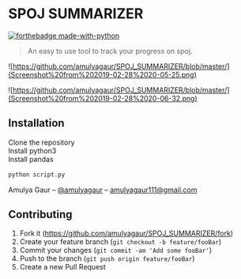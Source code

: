 # SPOJ SUMMARIZER
[![forthebadge made-with-python](http://ForTheBadge.com/images/badges/made-with-python.svg)](https://www.python.org/)

> An easy to use tool to track your progress on spoj.

![https://github.com/amulyagaur/SPOJ_SUMMARIZER/blob/master/](Screenshot%20from%202019-02-28%2020-05-25.png)

![https://github.com/amulyagaur/SPOJ_SUMMARIZER/blob/master/](Screenshot%20from%202019-02-28%2020-06-32.png)


## Installation

Clone the repository<br>
Install python3 <br>
Install pandas

```sh
python script.py
```
Amulya Gaur – [@amulyagaur](https://github.com/amulyagaur) – amulyagaur111@gmail.com

## Contributing

1. Fork it (<https://github.com/amulyagaur/SPOJ_SUMMARIZER/fork>)
2. Create your feature branch (`git checkout -b feature/fooBar`)
3. Commit your changes (`git commit -am 'Add some fooBar'`)
4. Push to the branch (`git push origin feature/fooBar`)
5. Create a new Pull Request
